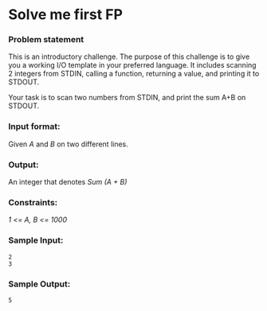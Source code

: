 # Solve me first FP

### Problem statement
This is an introductory challenge. The purpose of this challenge is to give you a working I/O template in your preferred language. It includes scanning 2 integers from STDIN, calling a function, returning a value, and printing it to STDOUT.

Your task is to scan two numbers from STDIN, and print the sum A+B on STDOUT.

### Input format:

Given *A* and *B* on two different lines.

### Output:

An integer that denotes *Sum (A + B)*

### Constraints:

*1 <= A, B <= 1000*

### Sample Input:

    2
    3

### Sample Output:

    5

